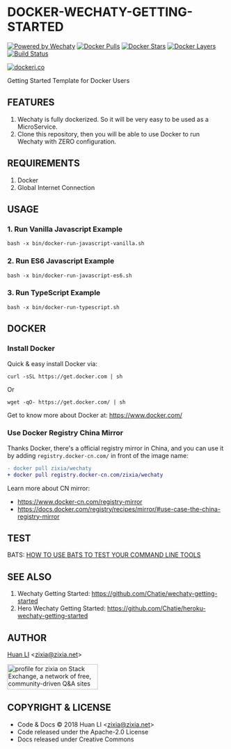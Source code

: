 # DOCKER-WECHATY-GETTING-STARTED

[![Powered by Wechaty](https://img.shields.io/badge/Powered%20By-Wechaty-blue.svg)](https://github.com/chatie/wechaty)
[![Docker Pulls](https://img.shields.io/docker/pulls/zixia/wechaty.svg?maxAge=2592000)](https://hub.docker.com/r/zixia/wechaty/)
[![Docker Stars](https://img.shields.io/docker/stars/zixia/wechaty.svg?maxAge=2592000)](https://hub.docker.com/r/zixia/wechaty/)
[![Docker Layers](https://images.microbadger.com/badges/image/zixia/wechaty.svg)](https://microbadger.com/#/images/zixia/wechaty)
[![Build Status](https://travis-ci.com/Chatie/docker-wechaty-getting-started.svg?branch=master)](https://travis-ci.com/Chatie/docker-wechaty-getting-started)

[![dockeri.co](http://dockeri.co/image/zixia/wechaty)](https://hub.docker.com/r/zixia/wechaty/)

Getting Started Template for Docker Users

## FEATURES

1. Wechaty is fully dockerized. So it will be very easy to be used as a MicroService.
1. Clone this repository, then you will be able to use Docker to run Wechaty with ZERO configuration.

## REQUIREMENTS

1. Docker
1. Global Internet Connection

## USAGE

### 1. Run Vanilla Javascript Example

```shell
bash -x bin/docker-run-javascript-vanilla.sh
```

### 2. Run ES6 Javascript Example

```shell
bash -x bin/docker-run-javascript-es6.sh
```

### 3. Run TypeScript Example

```shell
bash -x bin/docker-run-typescript.sh
```

## DOCKER

### Install Docker

Quick & easy install Docker via:

```shell
curl -sSL https://get.docker.com | sh
```

Or

```shell
wget -qO- https://get.docker.com/ | sh
```

Get to know more about Docker at: <https://www.docker.com/>

### Use Docker Registry China Mirror

Thanks Docker, there's a official registry mirror in China, and you can use it by adding `registry.docker-cn.com/` in front of the image name:

```diff
- docker pull zixia/wechaty
+ docker pull registry.docker-cn.com/zixia/wechaty
```

Learn more about CN mirror:

- https://www.docker-cn.com/registry-mirror
- https://docs.docker.com/registry/recipes/mirror/#use-case-the-china-registry-mirror

## TEST

BATS: [HOW TO USE BATS TO TEST YOUR COMMAND LINE TOOLS](https://www.engineyard.com/blog/bats-test-command-line-tools)

## SEE ALSO

1. Wechaty Getting Started: <https://github.com/Chatie/wechaty-getting-started>
2. Hero Wechaty Getting Started: <https://github.com/Chatie/heroku-wechaty-getting-started>

## AUTHOR

[Huan LI](http://linkedin.com/in/zixia) \<zixia@zixia.net\>

<a href="https://stackexchange.com/users/265499">
  <img src="https://stackexchange.com/users/flair/265499.png" width="208" height="58" alt="profile for zixia on Stack Exchange, a network of free, community-driven Q&amp;A sites" title="profile for zixia on Stack Exchange, a network of free, community-driven Q&amp;A sites">
</a>

## COPYRIGHT & LICENSE

- Code & Docs © 2018 Huan LI \<zixia@zixia.net\>
- Code released under the Apache-2.0 License
- Docs released under Creative Commons

